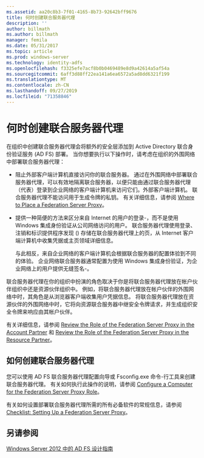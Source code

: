 ```yaml
---
ms.assetid: aa20c8b3-7f01-4165-8b73-92642bff9676
title: 何时创建联合服务器代理
description: ''
author: billmath
ms.author: billmath
manager: femila
ms.date: 05/31/2017
ms.topic: article
ms.prod: windows-server
ms.technology: identity-adfs
ms.openlocfilehash: f3325efe7acf8b0b0469489e8d9a42614a5af54a
ms.sourcegitcommit: 6aff3d88ff22ea141a6ea6572a5ad8dd6321f199
ms.translationtype: MT
ms.contentlocale: zh-CN
ms.lasthandoff: 09/27/2019
ms.locfileid: "71358846"
---
```

# <a name="when-to-create-a-federation-server-proxy"></a>何时创建联合服务器代理

在组织中创建联合服务器代理会将额外的安全层添加到 Active Directory 联合身份验证服务 \(AD FS\) 部署。 当你想要执行以下操作时，请考虑在组织的外围网络中部署联合服务器代理：  
  
-   阻止外部客户端计算机直接访问你的联合服务器。 通过在外围网络中部署联合服务器代理，可以有效地隔离联合服务器，以便只能由通过联合服务器代理（代表）登录到企业网络的客户端计算机来访问它们。外部客户端计算机。 联合服务器代理不能访问用于生成令牌的私钥。 有关详细信息，请参阅 [Where to Place a Federation Server Proxy](Where-to-Place-a-Federation-Server-Proxy.md)。  
  
-   提供一种简便的方法来区分来自 Internet 的用户的登录\-，而不是使用 Windows 集成身份验证从公司网络访问的用户。 联合服务器代理使用登录、注销和标识提供程序发现 \(\) 存储在联合服务器代理上的页，从 Internet 客户端计算机中收集凭据或主页领域详细信息。  
  
    与此相反，来自企业网络的客户端计算机会根据联合服务器的配置体验到不同的体验。 企业网络联合服务器通常配置为使用 Windows 集成身份验证，为企业网络上的用户提供无缝签名\-。  
  
联合服务器代理在你的组织中扮演的角色取决于你是将联合服务器代理放在帐户伙伴组织中还是资源伙伴组织中。 例如，将联合服务器代理放在帐户伙伴的外围网络中时，其角色是从浏览器客户端收集用户凭据信息。 将联合服务器代理放在资源伙伴的外围网络中时，它将向资源联合服务器中继安全令牌请求，并生成组织安全令牌来响应由其帐户伙伴。  
  
有关详细信息，请参阅 [Review the Role of the Federation Server Proxy in the Account Partner](Review-the-Role-of-the-Federation-Server-Proxy-in-the-Account-Partner.md) 和 [Review the Role of the Federation Server Proxy in the Resource Partner](Review-the-Role-of-the-Federation-Server-Proxy-in-the-Resource-Partner.md)。  
  
## <a name="how-to-create-a-federation-server-proxy"></a>如何创建联合服务器代理  
您可以使用 AD FS 联合服务器代理配置向导或 Fsconfig.exe 命令\-行工具来创建联合服务器代理。 有关如何执行此操作的说明，请参阅 [Configure a Computer for the Federation Server Proxy Role](../../ad-fs/deployment/Configure-a-Computer-for-the-Federation-Server-Proxy-Role.md)。  
  
有关如何设置部署联合服务器代理所需的所有必备软件的常规信息，请参阅 [Checklist: Setting Up a Federation Server Proxy](../../ad-fs/deployment/Checklist--Setting-Up-a-Federation-Server-Proxy.md)。  
  
## <a name="see-also"></a>另请参阅
[Windows Server 2012 中的 AD FS 设计指南](AD-FS-Design-Guide-in-Windows-Server-2012.md)
